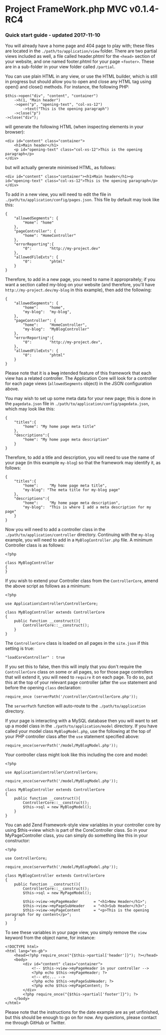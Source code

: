 # Project FrameWork.php MVC v0.1.4-RC4 #

### Quick start guide - updated 2017-11-10 ###

You will already have a home page and 404 page to play with; these files are located in the `./path/to/application/view` folder. There are two partial views included as well, a file called header.phtml for the `<head>` section of your website, and one named footer.phtml for your page `<footer>`. These are in a sub-folder in your view folder called `/partial`.

You can use plain HTML in any view, or use the HTML builder, which is still in progress but should allow you to open and close any HTML tag using open() and close() methods. For instance, the following PHP:

	$this->open("div", "content", "container")
		->h(1, "Main header")
		->open("p", "opening-text", "col-xs-12")
			->text("This is the opening paragraph")
		->close("p")
	->close("div");

will generate the following HTML (when inspecting elements in your browser):

	<div id="content" class="container">
		<h1>Main header</h1>
		<p id="opening-text" class="col-xs-12">This is the opening paragraph</p>
	</div>

but will actually generate minimised HTML, as follows:

	<div id="content" class="container"><h1>Main header</h1><p id="opening-text" class="col-xs-12">This is the opening paragraph</p></div>

To add in a new view, you will need to edit the file in `./path/to/application/config/pages.json`. This file by default may look like this:

	{
		"allowedSegments": {
			"Home":	"home"
		},
		"pageController": {
			"home":	"HomeController"
		},
		"errorReporting":{
			"0":		"http://my-project.dev"
		},
		"allowedFileExts": {
			"0":		"phtml"
		}
	}

Therefore, to add in a new page, you need to name it appropraitely; if you want a section called my-blog on your website (and therefore, you'll have `http://my-project.dev/my-blog` in this example), then add the following:

	{
		"allowedSegments": {
			"home":		"home",
			"my-blog":	"my-blog",
		},
		"pageController": {
			"home":		"HomeController",
			"my-blog":	"MyBlogController"
		},
		"errorReporting":{
			"0":		"http://my-project.dev",
		},
		"allowedFileExts": {
			"0":		"phtml"
		}
	}

Please note that it is a <strike>bug</strike> intended feature of this framework that each view has a related controller. The Application Core will look for a controller for each page views (`allowedSegments` object) in the JSON configuration above.

You may wish to set up some meta data for your new page; this is done in the `pagedata.json` file in `./path/to/application/config/pagedata.json`, which may look like this:

	{
		"titles":{
			"home":	"My home page meta title"
		},
		"descriptions":{
			"home":	"My home page meta description"
		}
	}

Therefore, to add a title and description, you will need to use the name of your page (in this example `my-blog`) so that the framework may identify it, as follows:

	{
		"titles":{
			"home":		"My home page meta title",
			"my-blog": "The meta title for my-blog page"
		},
		"descriptions":{
			"home":		"My home page meta description",
			"my-blog":	"This is where I add a meta description for my page"
		}
	}

Now you will need to add a controller class in the `./path/to/application/controller` directory. Continuing with the `my-blog` example, you will need to add in a `MyBlogController.php` file. A minimum Controller class is as follows:

	<?php
	
	class MyBlogController
	{
	}

If you wish to extend your Controller class from the `ControllerCore`, amend the above script as follows as a minimum:

	<?php
	
	use Application\Controller\ControllerCore;
	
	class MyBlogController extends ControllerCore
	{
		public function __construct(){
			ControllerCore::__construct();
		}
	}

The `ControllerCore` class is loaded on all pages in the `site.json` if this setting is true:

	"loadCoreController" : true

If you set this to false, then this will imply that you don't require the `ControllerCore` class on some or all pages, so for those page controllers that will extend it, you will need to `require` it on each page. To do so, put this at the top of your relevant page controller (after the `use` statement and before the opening `class` declaration:

    require_once (serverPath('/controller/ControllerCore.php'));

The `serverPath` function will auto-route to the `./path/to/application` directory.

If your page is interacting with a MySQL database then you will want to set up a model class in the `./path/to/application/model` directory. If you have called your model class `MyBlogModel.php`, use the following at the top of your PHP controller class after the `use` statement specified above:

	require_once(serverPath('/model/MyBlogModel.php'));

Your controller class might look like this including the core and model:

	<?php
	
	use Application\Controller\ControllerCore;
	
	require_once(serverPath('/model/MyBlogModel.php'));

	class MyBlogController extends ControllerCore
	{
		public function __construct(){
			ControllerCore::__construct();
			$this->sql = new MyBlogModel();
		}
	}

You can add Zend Framework-style view variables in your controller core by using $this->view which is part of the CoreController class. So in your MyPageController class, you can simply do something like this in your constructor:

	<?php
	
	use ControllerCore;
	
	require_once(serverPath('/model/MyBlogModel.php'));
	
	class MyBlogController extends ControllerCore
	{
		public function __construct(){
			ControllerCore::__construct();
			$this->sql = new MyPageModel();
		
			$this->view->myPageHeader		= "<h1>New Header</h1>";
			$this->view->myPageSubHeader	= "<h3>Sub Header</h3>";
			$this->view->myPageContent		= "<p>This is the opening paragraph for my content</p>";
		}
	}

To see these variables in your page view, you simply remove the `view` keyword from the object name, for instance:

	<!DOCTYPE html>
	<html lang="en-gb">
    	<head><?php require_once("{$this->partial['header']}"); ?></head>
    	<body>
    		<div id="content" class="container">
    			<!-- $this->view->myPageHeader in your controller -->
				<?php echo $this->myPageHeader; ?>
				<!-- etc... -->
				<?php echo $this->myPageSubHeader; ?>
				<?php echo $this->myPageContent; ?>
			</div>
			<?php require_once("{$this->partial['footer']}"); ?>
		</body>
	</html>

Please note that the instructions for the date example are as yet unfinished, but this should be enough to go on for now. Any questions, please contact me through GitHub or Twitter.

---
